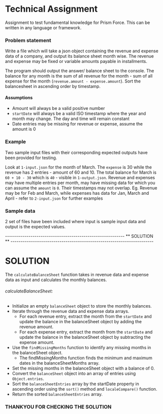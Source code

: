 # Technical Assignment
Assignment to test fundamental knowledge for Prism Force. This can be written in any language or framework.


### Problem statement
Write a file which will take a json object containing the revenue and expense data of a company, and output its balance sheet month wise. The revenue and expense may be fixed or variable amounts payable in installments.

The program should output the answer/ balance sheet to the console. The balance for any month is the sum of all revenue for the month - sum of all expense for the month (`revenue.amount - expense.amount`). Sort the balancesheet in ascending order by timestamp.


#### Assumptions
- Amount will always be a valid positive number
- `startDate` will always be a valid ISO timestamp where the year and month may change. The day and time will remain constant
- Date entries may be missing for revenue or expense, assume the amount is 0


### Example
Two sample input files with their corresponding expected outputs have been provided for testing.

Look at `1-input.json` for the month of March. The `expense` is 30 while the revenue has 2 entries - amount of 60 and 10. The total balance for March is `60 + 10 - 30` which is `40` - visible in `1-output.json`.
Revenue and expenses may have multiple entries per month, may have missing data for which you can assume the `amount` is `0`. Their timestamps may not overlap. Eg. Revenue may be for Feb and March, while expenses has data for Jan, March and April - refer to `2-input.json` for further examples


### Sample data
2 set of files have been included where input is sample input data and output is the expected values.


-------------------------------------------------------------        ** SOLUTION  **            -------------------------------------------------------------------------


# SOLUTION 

The ` calculateBalanceSheet ` function takes in revenue data and expense data as input and calculates the monthly balances. 

###### calculateBalanceSheet:

- Initialize an empty ` balanceSheet ` object to store the monthly balances.
- Iterate through the revenue data and expense data arrays.
  - For each revenue entry, extract the month from the ` startDate ` and update the balance in the balanceSheet object by adding the revenue amount.
  - For each expense entry, extract the month from the ` startDate ` and update the balance in the balanceSheet object by subtracting the expense amount.
- Use the ` findMissingMonths ` function to identify any missing months in the balanceSheet object.
  - The findMissingMonths function finds the minimum and maximum dates in the balanceSheetMonths array.
- Set the missing months in the balanceSheet object with a balance of 0.
- Convert the ` balanceSheet ` object into an array of entries using ` Object.entries `.
- Sort the ` balanceSheetEntries ` array by the startDate property in ascending order using the ` sort() ` method and ` localeCompare() ` function.  
- Return the sorted ` balanceSheetEntries `  array.


### THANKYOU FOR CHECKING THE SOLUTION

